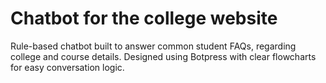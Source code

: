# Chatbot for the college website 
Rule-based chatbot built to answer common student FAQs, regarding college and course details.
Designed using Botpress with clear flowcharts for easy conversation logic.
